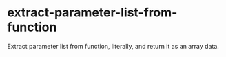 extract-parameter-list-from-function
====================================

Extract parameter list from function, literally, and return it as an array data.
